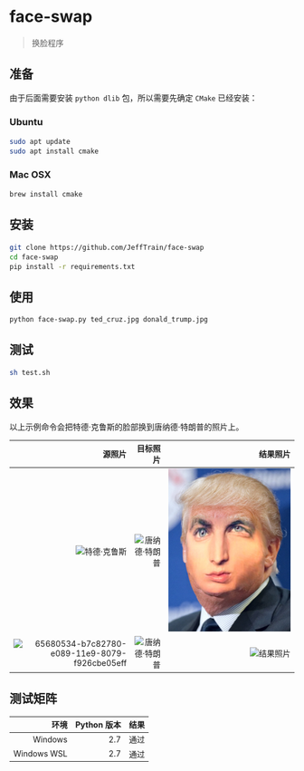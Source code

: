 # face-swap

> 换脸程序

## 准备

由于后面需要安装 `python dlib` 包，所以需要先确定 `CMake` 已经安装：

### Ubuntu 

```bash
sudo apt update
sudo apt install cmake
```

### Mac OSX

```bash
brew install cmake
```

## 安装
```bash
git clone https://github.com/JeffTrain/face-swap
cd face-swap
pip install -r requirements.txt
```

## 使用
```bash
python face-swap.py ted_cruz.jpg donald_trump.jpg
```

## 测试
```bash
sh test.sh
```

## 效果
以上示例命令会把特德·克鲁斯的脸部换到唐纳德·特朗普的照片上。

|源照片|目标照片|结果照片|
|-----:|-------:|-------:|
|![特德·克鲁斯](./ted_cruz.jpg)|![唐纳德·特朗普](./donald_trump.jpg)|![结果照片](./result.jpg)|
|![65680534-b7c82780-e089-11e9-8079-f926cbe05eff](./tests/65680534-b7c82780-e089-11e9-8079-f926cbe05eff/65680534-b7c82780-e089-11e9-8079-f926cbe05eff.jpeg)|![唐纳德·特朗普](./donald_trump.jpg)|![结果照片](./tests/65680534-b7c82780-e089-11e9-8079-f926cbe05eff/result.jpg)|


## 测试矩阵

|环境|Python 版本|结果|
|---:|---:|---:|
|Windows|2.7|通过|
|Windows WSL|2.7|通过|

